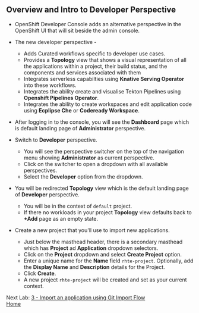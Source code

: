 ## Overview and Intro to Developer Perspective

- OpenShift Developer Console adds an alternative perspective in the OpenShift UI that will sit beside the admin console. 

- The new developer perspective - 
  - Adds Curated workflows specific to developer use cases.
  - Provides a **Topology** view that shows a visual representation of all the applications within a project, their build status, and the components and services associated with them
  - Integrates serverless capabilties using **Knative Serving Operator** into these workflows. 
  - Integrates the ability create and visualise Tekton Pipelines using **Openshift Pipelines Operator**.
  - Integrates the ability to create workspaces and edit application code using **Ecplipse Che** or **Codeready Workspace**.

- After logging in to the console, you will see the **Dashboard** page which is default landing page of **Administrator** perspective. 

- Switch to **Developer** perspective.
  - You will see the perspective switcher on the top of the navigation menu showing **Administrator** as current perspective.
  - Click on the switcher to open a dropdown with all available perspectives.
  - Select the **Developer** option from the dropdown.

- You will be redirected **Topology** view which is the default landing page of **Developer** perspective.
  - You will be in the context of `default` project.
  - If there no workloads in your project **Topology** view defaults back to **+Add** page as an empty state.

- Create a new project that you'll use to import new applications.
  - Just below the masthead header, there is a secondary masthead which has **Project** ad **Application** dropdown selectors.
  - Click on the **Project** dropdown and select **Create Project** option.
  - Enter a unique name for the **Name** field `rhte-project`. Optionally, add the **Display Name** and **Description** details for the Project.
  - Click **Create**.
  - A new project `rhte-project` will be created and set as your current context.



Next Lab: [3 - Import an application using Git Import Flow](./git-import.md)<br>
[Home](./README.md)
